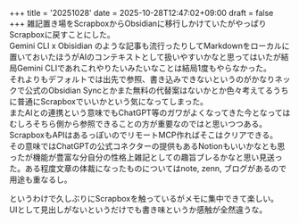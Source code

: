 +++
title = '20251028'
date = 2025-10-28T12:47:02+09:00
draft = false
+++
雑記置き場をScrapboxからObsidianに移行しかけていたがやっぱりScrapboxに戻すことにした。  
Gemini CLI x Obisidian のような記事も流行ったりしてMarkdownをローカルに置いておいたほうがAIのコンテキストとして扱いやすいかなと思ってはいたが結局Gemini CLIであれこれやりたいみたいなことは結局1度もやらなかった。  
それよりもデフォルトでは出先で参照、書き込みできないというのがかなりネックで公式のObsidian Syncとかまた無料の代替案はないかとか色々考えてるうちに普通にScrapboxでいいかという気になってしまった。  
またAIとの連携という意味でもChatGPT等のガワがよくなってきた今となってはむしろそちら側から参照できることの方が重要なのではと思いつつある。ScrapboxもAPIはあるっぽいのでリモートMCP作ればそこはクリアできる。  
その意味ではChatGPTの公式コネクターの提供もあるNotionもいいかなとも思ったが機能が豊富な分自分の性格上雑記としての趣旨ブレるかなと思い見送った。ある程度文章の体裁になったものについてはnote, zenn, ブログがあるので用途も重なるし。  

というわけで久しぶりにScrapboxを触っているがメモに集中できて楽しい。  
UIとして見出しがないというだけでも書き味というか感触が全然違うな。